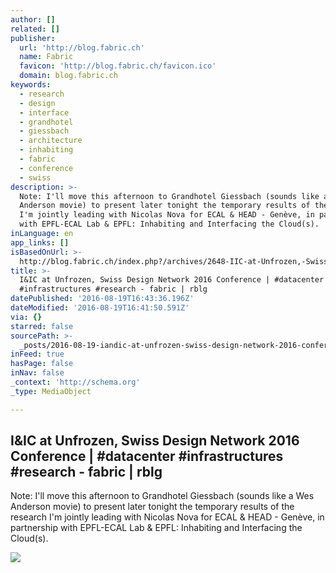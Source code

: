 ```yaml
---
author: []
related: []
publisher:
  url: 'http://blog.fabric.ch'
  name: Fabric
  favicon: 'http://blog.fabric.ch/favicon.ico'
  domain: blog.fabric.ch
keywords:
  - research
  - design
  - interface
  - grandhotel
  - giessbach
  - architecture
  - inhabiting
  - fabric
  - conference
  - swiss
description: >-
  Note: I'll move this afternoon to Grandhotel Giessbach (sounds like a Wes
  Anderson movie) to present later tonight the temporary results of the research
  I'm jointly leading with Nicolas Nova for ECAL & HEAD - Genève, in partnership
  with EPFL-ECAL Lab & EPFL: Inhabiting and Interfacing the Cloud(s).
inLanguage: en
app_links: []
isBasedOnUrl: >-
  http://blog.fabric.ch/index.php?/archives/2648-IIC-at-Unfrozen,-Swiss-Design-Network-2016-Conference-datacenter-infrastructures-research.html
title: >-
  I&IC at Unfrozen, Swiss Design Network 2016 Conference | #datacenter
  #infrastructures #research - fabric | rblg
datePublished: '2016-08-19T16:43:36.196Z'
dateModified: '2016-08-19T16:41:50.591Z'
via: {}
starred: false
sourcePath: >-
  _posts/2016-08-19-iandic-at-unfrozen-swiss-design-network-2016-conference-or-da.md
inFeed: true
hasPage: false
inNav: false
_context: 'http://schema.org'
_type: MediaObject

---
```

<article style=""><h1>I&amp;IC at Unfrozen, Swiss Design Network 2016 Conference | #datacenter #infrastructures #research - fabric | rblg</h1><p>Note: I'll move this afternoon to Grandhotel Giessbach (sounds like a Wes Anderson movie) to present later tonight the temporary results of the research I'm jointly leading with Nicolas Nova for ECAL &amp; HEAD - Genève, in partnership with EPFL-ECAL Lab &amp; EPFL: Inhabiting and Interfacing the Cloud(s).</p><img src="http://www.iiclouds.org/wp-content/uploads/2016/01/Screen-Shot-2016-01-27-at-18.29.46.png" /></article>